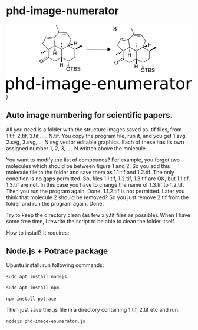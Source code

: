 # phd-image-numerator
<img src="https://github.com/wilddesign/phd-image-enumerator/blob/main/logo90.png"/>)
## Auto image numbering for scientific papers.

All you need is a folder with the structure images saved as .tif files, from 1.tif, 2.tif, 3.tif,..... N.tif. You copy the program file, run it, and you get 1.svg, 2.svg, 3.svg,..., N.svg vector editable graphics. Each of these has its own assigned number 1, 2, 3, ..., N written above the molecule.

You want to modify the list of compounds? For example, you forgot two molecules which should be between figure 1 and 2. So you add this molecule file to the folder and save them as 1.1.tif and 1.2.tif. The only condition is no gaps permitted. So, files 1.1.tif, 1.2.tif, 1.3.tif are OK, but 1.1.tif, 1.3.tif are not. In this case you have to change the name of 1.3.tif to 1.2.tif. Then you run the program again. Done. 1.1.2.tif is not permitted.
Later you think that molecule 2 should be removed? So you just remove 2.tif from the folder and run the program again. Done.

Try to keep the directory clean (as few x.y.tif files as possible). When I have some free time, I rewrite the script to be able to clean the folder itself.

How to install?
It requires:

## Node.js + Potrace package

Ubuntu install: run following commands:
```
sudo apt install nodejs
```
```
sudo apt install npm
```
```
npm install potrace
```
Then just save the .js file in a directory containing 1.tif, 2.tif etc and run:
```
nodejs phd-image-enumerator.js
```
